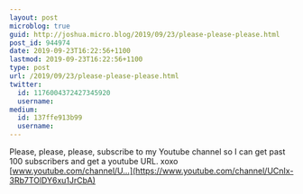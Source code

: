 ```yaml
---
layout: post
microblog: true
guid: http://joshua.micro.blog/2019/09/23/please-please-please.html
post_id: 944974
date: 2019-09-23T16:22:56+1100
lastmod: 2019-09-23T16:22:56+1100
type: post
url: /2019/09/23/please-please-please.html
twitter:
  id: 1176004372427345920
  username: 
medium:
  id: 137ffe913b99
  username: 
---
```

Please, please, please, subscribe to my Youtube channel so I can get past 100 subscribers and get a youtube URL. xoxo [www.youtube.com/channel/U...](https://www.youtube.com/channel/UCnIx-3Rb7TOlDY6xu1JrCbA)
